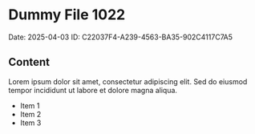 # Dummy File 1022

Date: 2025-04-03
ID: C22037F4-A239-4563-BA35-902C4117C7A5

## Content

Lorem ipsum dolor sit amet, consectetur adipiscing elit.
Sed do eiusmod tempor incididunt ut labore et dolore magna aliqua.

* Item 1
* Item 2
* Item 3
